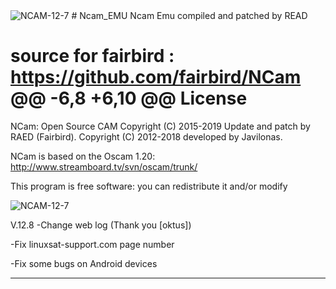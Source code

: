 <img src="https://i.ibb.co/nM1jFsq/NCAM-12-7.png" alt="NCAM-12-7" border="0">
# Ncam_EMU
Ncam Emu compiled and patched by READ

source for fairbird : https://github.com/fairbird/NCam
@@ -6,8 +6,10 @@ License
=========================
NCam: Open Source CAM
Copyright (C) 2015-2019 Update and patch by RAED (Fairbird).
Copyright (C) 2012-2018 developed by Javilonas.

NCam is based on the Oscam 1.20: http://www.streamboard.tv/svn/oscam/trunk/

This program is free software: you can redistribute it and/or modify

<img src="https://i.ibb.co/mtp6mm8/NCAM-12-7.png" alt="NCAM-12-7" border="0">



V.12.8
-Change web log (Thank you [oktus])

-Fix linuxsat-support.com page number

-Fix some bugs on Android devices
*******************************************